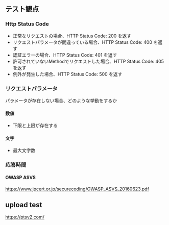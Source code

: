 ## テスト観点

### Http Status Code

- 正常なリクエストの場合、HTTP Status Code: 200 を返す
- リクエストパラメータが間違っている場合、HTTP Status Code: 400 を返す
- 認証エラーの場合、HTTP Status Code: 401 を返す
- 許可されていないMethodでリクエストした場合、HTTP Status Code: 405 を返す
- 例外が発生した場合、HTTP Status Code: 500 を返す


### リクエストパラメータ

パラメータが存在しない場合、どのような挙動をするか

#### 数値

- 下限と上限が存在する

#### 文字

- 最大文字数


### 応答時間


#### OWASP ASVS

https://www.jpcert.or.jp/securecoding/OWASP_ASVS_20160623.pdf

## upload test

https://ptsv2.com/
